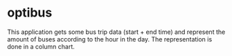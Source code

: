 # optibus

This application gets some bus trip data (start + end time) and represent the amount of buses
according to the hour in the day.
The representation is done in a column chart.
